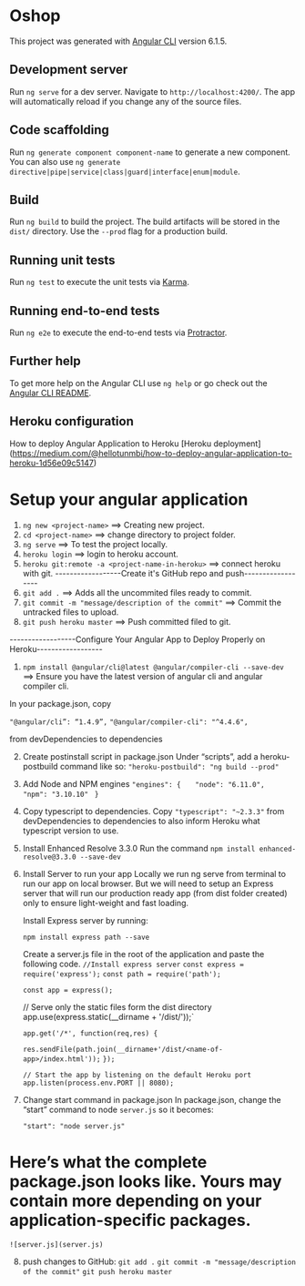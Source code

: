 # Oshop

This project was generated with [Angular CLI](https://github.com/angular/angular-cli) version 6.1.5.

## Development server

Run `ng serve` for a dev server. Navigate to `http://localhost:4200/`. The app will automatically reload if you change any of the source files.

## Code scaffolding

Run `ng generate component component-name` to generate a new component. You can also use `ng generate directive|pipe|service|class|guard|interface|enum|module`.

## Build

Run `ng build` to build the project. The build artifacts will be stored in the `dist/` directory. Use the `--prod` flag for a production build.

## Running unit tests

Run `ng test` to execute the unit tests via [Karma](https://karma-runner.github.io).

## Running end-to-end tests

Run `ng e2e` to execute the end-to-end tests via [Protractor](http://www.protractortest.org/).

## Further help

To get more help on the Angular CLI use `ng help` or go check out the [Angular CLI README](https://github.com/angular/angular-cli/blob/master/README.md).

## Heroku configuration

How to deploy Angular Application to Heroku [Heroku deployment]
(https://medium.com/@hellotunmbi/how-to-deploy-angular-application-to-heroku-1d56e09c5147)

# Setup your angular application
1. `ng new <project-name>` ==> Creating new project.
2. `cd <project-name>` ==> change directory to project folder.
3. `ng serve`  ==> To test the project locally.
4. `heroku login` ==> login to heroku account.
5. `heroku git:remote -a <project-name-in-heroku>` ==> connect heroku with git.
------------------Create it's GitHub repo and push------------------
6. `git add .` ==> Adds all the uncommited files ready to commit.
7. `git commit -m "message/description of the commit"` ==> Commit the untracked files to upload.
8. `git push heroku master` ==> Push committed filed to git.

------------------Configure Your Angular App to Deploy Properly on Heroku------------------

1. `npm install @angular/cli@latest @angular/compiler-cli --save-dev` ==> Ensure you have the latest version of angular cli and angular compiler cli.

In your package.json, copy

`"@angular/cli”: “1.4.9”,` 
`"@angular/compiler-cli": "^4.4.6",`

from devDependencies to dependencies

2. Create postinstall script in package.json
    Under “scripts”, add a heroku-postbuild command like so:
    `"heroku-postbuild": "ng build --prod"`

3. Add Node and NPM engines
    `"engines": {`
    `   "node": "6.11.0",`
    `   "npm": "3.10.10"`
    ` }`

4. Copy typescript to dependencies.
    Copy `"typescript": "~2.3.3"` from devDependencies to dependencies to also inform Heroku what typescript version to use.

5. Install Enhanced Resolve 3.3.0
    Run the command `npm install enhanced-resolve@3.3.0 --save-dev`

6. Install Server to run your app
    Locally we run ng serve from terminal to run our app on local browser. But we will need to setup an Express server that will run our production ready app (from dist folder created) only to ensure light-weight and fast loading.

    Install Express server by running:

    `npm install express path --save`

    Create a server.js file in the root of the application and paste the following code.
    `//Install express server`
    `const express = require('express');`
    `const path = require('path');`

    `const app = express();`

    // Serve only the static files form the dist directory`
    `app.use(express.static(__dirname + '/dist/<name-of-app>'));`

    `app.get('/*', function(req,res) {`
    
    `res.sendFile(path.join(__dirname+'/dist/<name-of-app>/index.html'));`
    `});`

    `// Start the app by listening on the default Heroku port`
    `app.listen(process.env.PORT || 8080);`

7. Change start command in package.json
    In package.json, change the “start” command to node `server.js` so it becomes:

    `"start": "node server.js"`


# Here’s what the complete package.json looks like. Yours may contain more depending on your application-specific packages. 
    ![server.js](server.js)

8. push changes to GitHub:
     `git add .`
     `git commit -m "message/description of the commit"`
     `git push heroku master`
